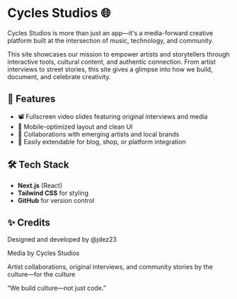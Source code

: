 # Cycles Studios 🌐

Cycles Studios is more than just an app—it's a media-forward creative platform built at the intersection of music, technology, and community.

This site showcases our mission to empower artists and storytellers through interactive tools, cultural content, and authentic connection. From artist interviews to street stories, this site gives a glimpse into how we build, document, and celebrate creativity.

## 🔮 Features

- 📽️ Fullscreen video slides featuring original interviews and media
- 📱 Mobile-optimized layout and clean UI
- 🎤 Collaborations with emerging artists and local brands
- 🔗 Easily extendable for blog, shop, or platform integration

## 🛠 Tech Stack

- **Next.js** (React)
- **Tailwind CSS** for styling
- **GitHub** for version control

## ✨ Credits
Designed and developed by @jdez23

Media by Cycles Studios

Artist collaborations, original interviews, and community stories by the culture—for the culture

“We build culture—not just code.”
